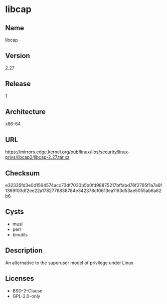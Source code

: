 # libcap

## Name
libcap

## Version
2.27

## Release
1

## Architecture
x86-64

## URL
https://mirrors.edge.kernel.org/pub/linux/libs/security/linux-privs/libcap2/libcap-2.27.tar.xz

## Checksum
e32335fd3e0d1564574acc73df7030b5b0fd98875217bffabd76f2765f1a7a6f1369f03df2ee22a1782776838784e342378c10613ea1163d53ae5055ab6a62b6

## Cysts
* musl
* perl
* binutils

## Description
An alternative to the superuser model of privilege under Linux

## Licenses
* BSD-2-Clause
* GPL-2.0-only
